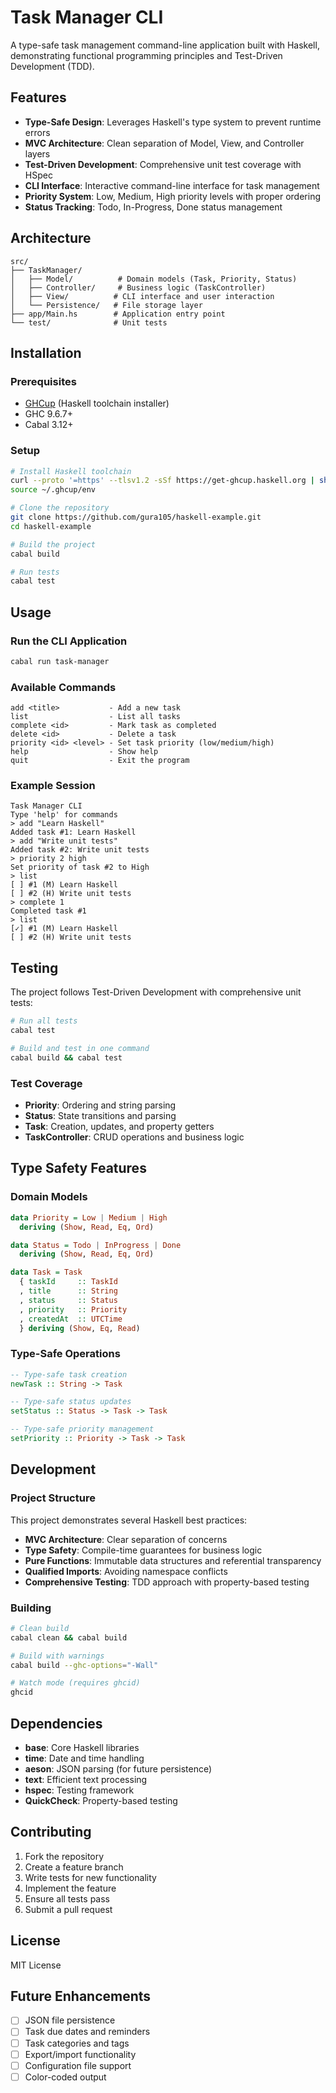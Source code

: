 # Task Manager CLI

A type-safe task management command-line application built with Haskell, demonstrating functional programming principles and Test-Driven Development (TDD).

## Features

- **Type-Safe Design**: Leverages Haskell's type system to prevent runtime errors
- **MVC Architecture**: Clean separation of Model, View, and Controller layers
- **Test-Driven Development**: Comprehensive unit test coverage with HSpec
- **CLI Interface**: Interactive command-line interface for task management
- **Priority System**: Low, Medium, High priority levels with proper ordering
- **Status Tracking**: Todo, In-Progress, Done status management

## Architecture

```
src/
├── TaskManager/
│   ├── Model/          # Domain models (Task, Priority, Status)
│   ├── Controller/     # Business logic (TaskController)
│   ├── View/          # CLI interface and user interaction
│   └── Persistence/   # File storage layer
├── app/Main.hs        # Application entry point
└── test/              # Unit tests
```

## Installation

### Prerequisites

- [GHCup](https://www.haskell.org/ghcup/) (Haskell toolchain installer)
- GHC 9.6.7+
- Cabal 3.12+

### Setup

```bash
# Install Haskell toolchain
curl --proto '=https' --tlsv1.2 -sSf https://get-ghcup.haskell.org | sh
source ~/.ghcup/env

# Clone the repository
git clone https://github.com/gura105/haskell-example.git
cd haskell-example

# Build the project
cabal build

# Run tests
cabal test
```

## Usage

### Run the CLI Application

```bash
cabal run task-manager
```

### Available Commands

```
add <title>           - Add a new task
list                  - List all tasks
complete <id>         - Mark task as completed
delete <id>           - Delete a task
priority <id> <level> - Set task priority (low/medium/high)
help                  - Show help
quit                  - Exit the program
```

### Example Session

```
Task Manager CLI
Type 'help' for commands
> add "Learn Haskell"
Added task #1: Learn Haskell
> add "Write unit tests"
Added task #2: Write unit tests
> priority 2 high
Set priority of task #2 to High
> list
[ ] #1 (M) Learn Haskell
[ ] #2 (H) Write unit tests
> complete 1
Completed task #1
> list
[✓] #1 (M) Learn Haskell
[ ] #2 (H) Write unit tests
```

## Testing

The project follows Test-Driven Development with comprehensive unit tests:

```bash
# Run all tests
cabal test

# Build and test in one command
cabal build && cabal test
```

### Test Coverage

- **Priority**: Ordering and string parsing
- **Status**: State transitions and parsing
- **Task**: Creation, updates, and property getters
- **TaskController**: CRUD operations and business logic

## Type Safety Features

### Domain Models

```haskell
data Priority = Low | Medium | High
  deriving (Show, Read, Eq, Ord)

data Status = Todo | InProgress | Done
  deriving (Show, Read, Eq, Ord)

data Task = Task
  { taskId     :: TaskId
  , title      :: String
  , status     :: Status
  , priority   :: Priority
  , createdAt  :: UTCTime
  } deriving (Show, Eq, Read)
```

### Type-Safe Operations

```haskell
-- Type-safe task creation
newTask :: String -> Task

-- Type-safe status updates
setStatus :: Status -> Task -> Task

-- Type-safe priority management
setPriority :: Priority -> Task -> Task
```

## Development

### Project Structure

This project demonstrates several Haskell best practices:

- **MVC Architecture**: Clear separation of concerns
- **Type Safety**: Compile-time guarantees for business logic
- **Pure Functions**: Immutable data structures and referential transparency
- **Qualified Imports**: Avoiding namespace conflicts
- **Comprehensive Testing**: TDD approach with property-based testing

### Building

```bash
# Clean build
cabal clean && cabal build

# Build with warnings
cabal build --ghc-options="-Wall"

# Watch mode (requires ghcid)
ghcid
```

## Dependencies

- **base**: Core Haskell libraries
- **time**: Date and time handling
- **aeson**: JSON parsing (for future persistence)
- **text**: Efficient text processing
- **hspec**: Testing framework
- **QuickCheck**: Property-based testing

## Contributing

1. Fork the repository
2. Create a feature branch
3. Write tests for new functionality
4. Implement the feature
5. Ensure all tests pass
6. Submit a pull request

## License

MIT License

## Future Enhancements

- [ ] JSON file persistence
- [ ] Task due dates and reminders
- [ ] Task categories and tags
- [ ] Export/import functionality
- [ ] Configuration file support
- [ ] Color-coded output